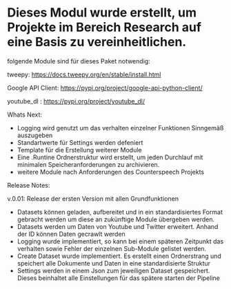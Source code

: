 # Dieses Modul wurde erstellt, um Projekte im Bereich Research auf eine Basis zu vereinheitlichen.




folgende Module sind für dieses Paket notwendig:

tweepy: https://docs.tweepy.org/en/stable/install.html

Google API Client: https://pypi.org/project/google-api-python-client/

youtube_dl : https://pypi.org/project/youtube_dl/



Whats Next:
- Logging wird genutzt um das verhalten einzelner Funktionen Sinngemäß auszugeben
- Standartwerte für Settings werden defeniert
- Template für die Erstellung weiterer Module
- Eine .Runtine Ordnerstruktur wird erstellt, um jeden Durchlauf mit minimalen Speicheranforderungen zu archivieren.
- weitere Module nach Anforderungen des Counterspeech Projekts


Release Notes:

v.0.01:
Release der ersten Version mit allen Grundfunktionen
- Datasets können geladen, aufbereitet und in ein standardisiertes Format gebracht werden um diese an zukünftige Module übergeben werden.
- Datasets werden um Daten von Youtube und Twitter erweitert. Anhand der ID können Daten gecrawlt werden
- Logging wurde implementiert, so kann bei einem späteren Zeitpunkt das verhalten sowie Fehler der einzelnen Sub-Module gelistet werden.
- Create Dataset wurde implementiert. Es erstellt einen Ordnerstrang und speichert alle Dokumente und Daten in eine standardisierte Struktur
- Settings werden in einem Json zum jeweiligen Dataset gespeichert. Dieses beinhaltet alle Einstellungen für das spätere starten der Pipeline
